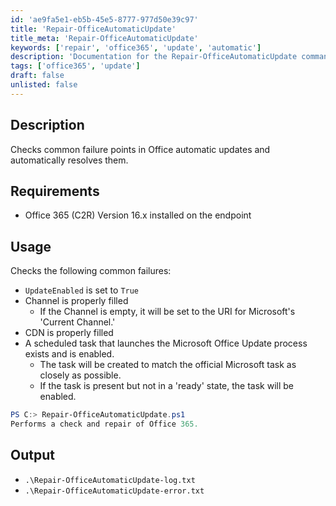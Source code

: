 ```yaml
---
id: 'ae9fa5e1-eb5b-45e5-8777-977d50e39c97'
title: 'Repair-OfficeAutomaticUpdate'
title_meta: 'Repair-OfficeAutomaticUpdate'
keywords: ['repair', 'office365', 'update', 'automatic']
description: 'Documentation for the Repair-OfficeAutomaticUpdate command to check and resolve common failure points in Office automatic updates.'
tags: ['office365', 'update']
draft: false
unlisted: false
---
```


## Description
Checks common failure points in Office automatic updates and automatically resolves them.

## Requirements
- Office 365 (C2R) Version 16.x installed on the endpoint

## Usage
Checks the following common failures:
- `UpdateEnabled` is set to `True`
- Channel is properly filled
  - If the Channel is empty, it will be set to the URI for Microsoft's 'Current Channel.'
- CDN is properly filled
- A scheduled task that launches the Microsoft Office Update process exists and is enabled.
  - The task will be created to match the official Microsoft task as closely as possible.
  - If the task is present but not in a 'ready' state, the task will be enabled.

```powershell
PS C:> Repair-OfficeAutomaticUpdate.ps1
Performs a check and repair of Office 365.
```

## Output
- `.\Repair-OfficeAutomaticUpdate-log.txt`
- `.\Repair-OfficeAutomaticUpdate-error.txt`


